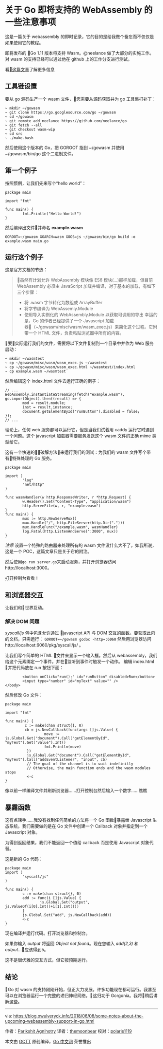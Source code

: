 # 关于 Go 即将支持的 WebAssembly 的一些注意事项

这是一篇关于 webassembly 的即时记录，它的目的是给我做个备忘而不仅仅是如果使用它的教程。

即将发布的 Go 1.11 版本将支持 Wasm。@neelance 做了大部分的实施工作。对 wasm 的支持已经可以通过他在 github 上的工作分支进行测试。

看[这篇文章](https://blog.gopheracademy.com/advent-2017/go-wasm/)了解更多信息

## 工具链设置

要从 go 源码生产一个 wasm 文件，您需要从源码获取并为 go 工具集打补丁：

```
~ mkdir ~/gowasm
~ git clone https://go.googlesource.com/go ~/gowasm
~ cd ~/gowasm
~ git remote add neelance https://github.com/neelance/go
~ git fetch --all
~ git checkout wasm-wip
~ cd src
~ ./make.bash
```

然后使用这个版本的 Go，把 GOROOT 指到 ~/gowasm 并使用 ~/gowasm/bin/go 这个二进制文件。

## 第一个例子

按照惯例，让我们先来写个“hello world”：

```
package main

import "fmt"

func main() {
        fmt.Println("Hello World!")
}
```

然后编译出文件并命名 **example.wasm**

```
GOROOT=~/gowasm GOARCH=wasm GOOS=js ~/gowasm/bin/go build -o example.wasm main.go
```

## 运行这个例子

这是官方文档的节选：
> 虽然有计划允许 WebAssembly 模块像 ES6 模块(...)那样加载，但目前 WebAssembly 必须由 JavaScript 加载并编译，对于基本的加载，有如下三个步骤：
> + 将 .wasm 字节转化为数组或 ArrayBuffer
> + 将字节编译为 WebAssemly.Module
> + 使用导入实例化的 WebAssembly.Module 以获取可调用的导出
幸运的是，Go 的作者已经提供了一个 Javascript 加载器（~/gowasm/misc/wasm/wasm_exec.js）来简化这个过程。它附带一个 HTML 文件，负责粘贴浏览器中所有的内容。

要实际运行我们的文件，需要将以下文件复制到一个目录中并作为 Web 服务启动：

```
~ mkdir ~/wasmtest
~ cp ~/gowasm/misc/wasm/wasm_exec.js ~/wasmtest
~ cp ~/gowasm/misc/wasm/wasm_exec.html ~/wasmtest/index.html
~ cp example.wasm ~/wasmtest
```

然后编辑这个 index.html 文件去运行正确的例子：

```
// ...
WebAssembly.instantiateStreaming(fetch("example.wasm"), go.importObject).then((result) => {
        mod = result.module;
        inst = result.instance;
        document.getElementById("runButton").disabled = false;
});
// ...
```

理论上，任何 web 服务都可以运行它，但是当我们试着用 caddy 运行它时遇到一个问题。这个 javascript 加载器需要服务发送这个 wasm 文件的正确 mime 类型给它。

这有一个快速的破解方法来运行我们的测试：为我们的 wasm 文件写个带有特殊处理的 Go 服务。

```
package main

import (
        "log"
        "net/http"
)

func wasmHandler(w http.ResponseWriter, r *http.Request) {
        w.Header().Set("Content-Type", "application/wasm")
        http.ServeFile(w, r, "example.wasm")
}
func main() {
        mux := http.NewServeMux()
        mux.Handle("/", http.FileServer(http.Dir(".")))
        mux.HandleFunc("/example.wasm", wasmHandler)
        log.Fatal(http.ListenAndServe(":3000", mux))
}
```

*注意* 设置一个特殊的路由器来处理所有的 wasm 文件没什么大不了，如我所说，这是一个 POC，这篇文章只是关于它的附注。

然后使用`go run server.go`来启动服务，并打开浏览器访问 http://localhost:3000。

打开控制台看看！

## 和浏览器交互

让我们和世界互动。

### 解决 DOM 问题

*syscall/js* 包中包含允许通过 javascript API 与 DOM 交互的函数。要获取此包的文档，只需运行：
`GOROOT=~/gowasm godoc -http=:6060`
然后用浏览器访问 http://localhost:6060/pkg/syscall/js/ 。

让我们写个简单的 HTML 文件来显示一个输入框。然后从 webassembly，我们给这个元素绑定一个事件，并在监听到事件时触发一个动作。
编辑 index.html 并把代码放在 run 按钮下面：

```
        <button onClick="run();" id="runButton" disabled>Run</button>
        <input type="number" id="myText" value="" />
</body>
```

然后修改 Go 文件：

```
package main

import "fmt"

func main() {
         c := make(chan struct{}, 0)
         cb = js.NewCallback(func(args []js.Value) {
                  move := js.Global.Get("document").Call("getElementById", "myText").Get("value").Int()
                  fmt.Println(move)
          })
          js.Global.Get("document").Call("getElementById", "myText").Call("addEventListener", "input", cb)
          // The goal of the channel is to wait indefinitly
          // Otherwise, the main function ends and the wasm modules stops
          <-c
}
```

像以前一样编译文件并刷新浏览器……打开控制台然后输入一个数字……瞧瞧

## 暴露函数

这有点辣手……我没有找到任何简单的方法将一个 Go 函数暴露给 Javascript 生态系统。我们需要做的是在 Go 文件中创建一个 Callback 对象并指定到一个 Javascript 对象。

为得到返回结果，我们不能返回一个值给 callback 而是使用 Javascript 对象代替。

这是新的 Go 代码：

```
package main
import (
        "syscall/js"
)

func main() {
        c := make(chan struct{}, 0)
        add := func(i []js.Value) {
                js.Global.Set("output", js.ValueOf(i[0].Int()+i[1].Int()))
        }
        js.Global.Set("add", js.NewCallback(add))
        <-c
}
```

现在编译并运行代码。打开浏览器和控制台。

如果你输入 *output* 将返回 *Object not found*。现在您输入 *add(2,3)* 和 *output*...应该得到5。

这不是很优雅的交互方式，但它按预期运行。

## 结论

Go 对 wasm 的支持刚刚开始，但正大力发展。许多功能现在都可运行。我甚至可以在浏览器运行一个完整的递归神经网络，这归功于 Gorgonia。我将稍后讲解这些。

----------------

via: https://blog.owulveryck.info/2018/06/08/some-notes-about-the-upcoming-webassembly-support-in-go.html

作者：[Parikshit Agnihotry](https://medium.com/@parikshit)
译者：[themoonbear](https://github.com/themoonbear)
校对：[polaris1119](https://github.com/polaris1119)

本文由 [GCTT](https://github.com/studygolang/GCTT) 原创编译，[Go 中文网](https://studygolang.com/) 荣誉推出





